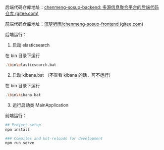 后端代码仓库地址：[chenmeng-sosuo-backend: 多源信息聚合平台的后端代码仓库 (gitee.com)](https://gitee.com/dream-deeply-tyu/chenmeng-sosuo-backend)

前端代码仓库地址：[沉梦听雨/chenmeng-sosuo-frontend (gitee.com)](https://gitee.com/dream-deeply-tyu/chenmeng-sosuo-frontend)



后端运行：

1. 启动 elasticsearch

在 bin 目录下运行

```bash
.\bin\elasticsearch.bat
```

2. 启动 kibana.bat （不查看 kibana 的话，可不运行）

在 bin 目录下运行

```bash
.\bin\kibana.bat
```

3. 运行启动类 MainApplication



前端运行：

```bash
## Project setup
npm install

### Compiles and hot-reloads for development
npm run serve
```